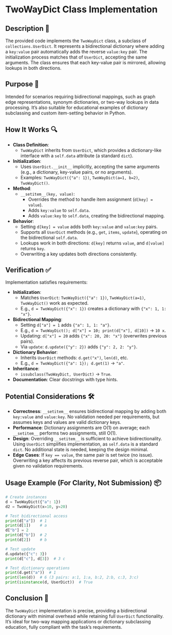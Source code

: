 # TwoWayDict Class Implementation

## Description 📝

The provided code implements the `TwoWayDict` class, a subclass of `collections.UserDict`.
It represents a bidirectional dictionary where adding a `key:value` pair automatically adds the reverse `value:key` pair.
The initialization process matches that of `UserDict`, accepting the same arguments.
The class ensures that each key-value pair is mirrored, allowing lookups in both directions.

## Purpose 🎯

Intended for scenarios requiring bidirectional mappings, such as graph edge representations, synonym dictionaries, or two-way lookups in data processing.
It’s also suitable for educational examples of dictionary subclassing and custom item-setting behavior in Python.

## How It Works 🔍

-   **Class Definition**:
    -   `TwoWayDict` inherits from `UserDict`, which provides a dictionary-like interface with a `self.data` attribute (a standard `dict`).
-   **Initialization**:
    -   Uses `UserDict.__init__` implicitly, accepting the same arguments (e.g., a dictionary, key-value pairs, or no arguments).
    -   Examples: `TwoWayDict({"a": 1})`, `TwoWayDict(a=1, b=2)`, `TwoWayDict()`.
-   **Method**:
    -   `__setitem__(key, value)`:
        -   Overrides the method to handle item assignment (`d[key] = value`).
        -   Adds `key:value` to `self.data`.
        -   Adds `value:key` to `self.data`, creating the bidirectional mapping.
-   **Behavior**:
    -   Setting `d[key] = value` adds both `key:value` and `value:key` pairs.
    -   Supports all `UserDict` methods (e.g., `get`, `items`, `update`), operating on the bidirectional `self.data`.
    -   Lookups work in both directions: `d[key]` returns `value`, and `d[value]` returns `key`.
    -   Overwriting a key updates both directions consistently.

## Verification ✅

Implementation satisfies requirements:

-   **Initialization**:
    -   Matches `UserDict`: `TwoWayDict({"a": 1})`, `TwoWayDict(a=1)`, `TwoWayDict()` work as expected.
    -   E.g., `d = TwoWayDict({"x": 1})` creates a dictionary with `{"x": 1, 1: "x"}`.
-   **Bidirectional Mapping**:
    -   Setting `d["a"] = 1` adds `{"a": 1, 1: "a"}`.
    -   E.g., `d = TwoWayDict(); d["x"] = 10; print(d["x"], d[10])` → `10 x`.
    -   Updating: `d["x"] = 20` adds `{"x": 20, 20: "x"}` (overwrites previous pairs).
    -   Via `update`: `d.update({"y": 2})` adds `{"y": 2, 2: "y"}`.
-   **Dictionary Behavior**:
    -   Inherits `UserDict` methods: `d.get("x")`, `len(d)`, etc.
    -   E.g., `d = TwoWayDict({"a": 1}); d.get(1)` → `"a"`.
-   **Inheritance**:
    -   `issubclass(TwoWayDict, UserDict)` → `True`.
-   **Documentation**: Clear docstrings with type hints.

## Potential Considerations 🛠️

-   **Correctness**: `__setitem__` ensures bidirectional mapping by adding both `key:value` and `value:key`. No validation needed per requirements, but assumes keys and values are valid dictionary keys.
-   **Performance**: Dictionary assignments are O(1) on average; each `__setitem__` performs two assignments, still O(1).
-   **Design**: Overriding `__setitem__` is sufficient to achieve bidirectionality. Using `UserDict` simplifies implementation, as `self.data` is a standard `dict`. No additional state is needed, keeping the design minimal.
-   **Edge Cases**: If `key == value`, the same pair is set twice (no issue). Overwriting a key affects its previous reverse pair, which is acceptable given no validation requirements.

## Usage Example (For Clarity, Not Submission) 📦

```python
# Create instances
d = TwoWayDict({"a": 1})
d2 = TwoWayDict(x=10, y=20)

# Test bidirectional access
print(d["a"])  # 1
print(d[1])    # a
d["b"] = 2
print(d["b"])  # 2
print(d[2])    # b

# Test update
d.update({"c": 3})
print(d["c"], d[3])  # 3 c

# Test dictionary operations
print(d.get("a"))  # 1
print(len(d))  # 6 (3 pairs: a:1, 1:a, b:2, 2:b, c:3, 3:c)
print(isinstance(d, UserDict))  # True
```

## Conclusion 🚀

The `TwoWayDict` implementation is precise, providing a bidirectional dictionary with minimal overhead while retaining full `UserDict` functionality.
It’s ideal for two-way mapping applications or dictionary subclassing education, fully compliant with the task’s requirements.
